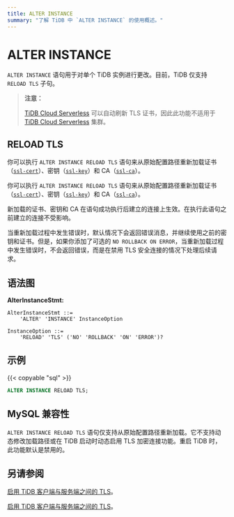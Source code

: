 ```yaml
---
title: ALTER INSTANCE
summary: "了解 TiDB 中 `ALTER INSTANCE` 的使用概述。"
---
```


# ALTER INSTANCE

`ALTER INSTANCE` 语句用于对单个 TiDB 实例进行更改。目前，TiDB 仅支持 `RELOAD TLS` 子句。

> **注意：**
>
> [TiDB Cloud Serverless](https://docs.pingcap.com/tidbcloud/select-cluster-tier#tidb-cloud-serverless) 可以自动刷新 TLS 证书，因此此功能不适用于 [TiDB Cloud Serverless](https://docs.pingcap.com/tidbcloud/select-cluster-tier#tidb-cloud-serverless) 集群。

## RELOAD TLS

<CustomContent platform="tidb">

你可以执行 `ALTER INSTANCE RELOAD TLS` 语句来从原始配置路径重新加载证书（[`ssl-cert`](/tidb-configuration-file.md#ssl-cert)）、密钥（[`ssl-key`](/tidb-configuration-file.md#ssl-key)）和 CA（[`ssl-ca`](/tidb-configuration-file.md#ssl-ca)）。

</CustomContent>

<CustomContent platform="tidb-cloud">

你可以执行 `ALTER INSTANCE RELOAD TLS` 语句来从原始配置路径重新加载证书（[`ssl-cert`](https://docs.pingcap.com/tidb/stable/tidb-configuration-file#ssl-cert)）、密钥（[`ssl-key`](https://docs.pingcap.com/tidb/stable/tidb-configuration-file#ssl-key)）和 CA（[`ssl-ca`](https://docs.pingcap.com/tidb/stable/tidb-configuration-file#ssl-ca)）。

</CustomContent>

新加载的证书、密钥和 CA 在语句成功执行后建立的连接上生效。在执行此语句之前建立的连接不受影响。

当重新加载过程中发生错误时，默认情况下会返回错误消息，并继续使用之前的密钥和证书。但是，如果你添加了可选的 `NO ROLLBACK ON ERROR`，当重新加载过程中发生错误时，不会返回错误，而是在禁用 TLS 安全连接的情况下处理后续请求。

## 语法图

**AlterInstanceStmt:**

```ebnf+diagram
AlterInstanceStmt ::=
    'ALTER' 'INSTANCE' InstanceOption

InstanceOption ::=
    'RELOAD' 'TLS' ('NO' 'ROLLBACK' 'ON' 'ERROR')?
```

## 示例

{{< copyable "sql" >}}

```sql
ALTER INSTANCE RELOAD TLS;
```

## MySQL 兼容性

`ALTER INSTANCE RELOAD TLS` 语句仅支持从原始配置路径重新加载。它不支持动态修改加载路径或在 TiDB 启动时动态启用 TLS 加密连接功能。重启 TiDB 时，此功能默认是禁用的。

## 另请参阅

<CustomContent platform="tidb">

[启用 TiDB 客户端与服务端之间的 TLS](/enable-tls-between-clients-and-servers.md)。

</CustomContent>

<CustomContent platform="tidb-cloud">

[启用 TiDB 客户端与服务端之间的 TLS](https://docs.pingcap.com/tidb/stable/enable-tls-between-clients-and-servers)。

</CustomContent>
